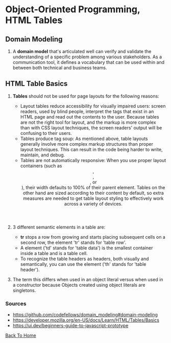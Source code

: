 # Object-Oriented Programming, HTML Tables

## Domain Modeling

1. A **domain model** that's articulated well can verify and validate the understanding of a specific problem among various stakeholders. As a communication tool, it defines a vocabulary that can be used within and between both technical and business teams.

## HTML Table Basics

1. **Tables** should not be used for page layouts for the following reasons:

    - Layout tables reduce accessibility for visually impaired users: screen readers, used by blind people, interpret the tags that exist in an HTML page and read out the contents to the user. Because tables are not the right tool for layout, and the markup is more complex than with CSS layout techniques, the screen readers' output will be confusing to their users.
    - Tables produce tag soup: As mentioned above, table layouts generally involve more complex markup structures than proper layout techniques. This can result in the code being harder to write, maintain, and debug.
    - Tables are not automatically responsive: When you use proper layout containers (such as <header>, <section>, <article>, or <div>), their width defaults to 100% of their parent element. Tables on the other hand are sized according to their content by default, so extra measures are needed to get table layout styling to effectively work across a variety of devices.
2. 3 different semantic elements in a table are:

    - **tr** stops a row from growing and starts placing subsequent cells on a second row, the **<tr>** element 'tr' stands for 'table row'.
    - A **<td>** element ('td' stands for 'table data') is the smallest container inside a table and is a table cell.
    - To recognize the table headers as headers, both visually and semantically, you can use the **<th>** element ('th' stands for 'table header').
3. The term this differs when used in an object literal versus when used in a constructor because Objects created using object literals are singletons.

### Sources

- <https://github.com/codefellows/domain_modeling#domain-modeling>
- <https://developer.mozilla.org/en-US/docs/Learn/HTML/Tables/Basics>
- <https://ui.dev/beginners-guide-to-javascript-prototype>

[Back To Home](../README.md)

